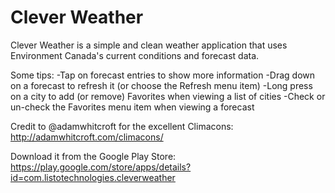 Clever Weather
==============

Clever Weather is a simple and clean weather application that uses Environment Canada's current conditions and forecast data.

Some tips:
-Tap on forecast entries to show more information
-Drag down on a forecast to refresh it (or choose the Refresh menu item)
-Long press on a city to add (or remove) Favorites when viewing a list of cities
-Check or un-check the Favorites menu item when viewing a forecast

Credit to @adamwhitcroft for the excellent Climacons: http://adamwhitcroft.com/climacons/

Download it from the Google Play Store: https://play.google.com/store/apps/details?id=com.listotechnologies.cleverweather
